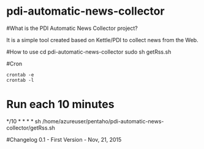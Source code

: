 # pdi-automatic-news-collector

#What is the PDI Automatic News Collector project?

It is a simple tool created based on Kettle/PDI to collect news from the Web.

#How to use
cd pdi-automatic-news-collector
sudo sh getRss.sh

#Cron

```
crontab -e
crontab -l
```

# Run each 10 minutes
*/10 * * * * sh /home/azureuser/pentaho/pdi-automatic-news-collector/getRss.sh


#Changelog
0.1 - First Version - Nov, 21, 2015
